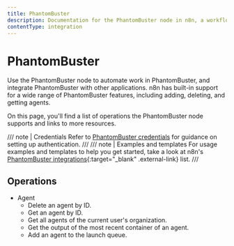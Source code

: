 ```yaml
---
title: PhantomBuster
description: Documentation for the PhantomBuster node in n8n, a workflow automation platform. Includes details of operations and configuration, and links to examples and credentials information.
contentType: integration
---
```


# PhantomBuster

Use the PhantomBuster node to automate work in PhantomBuster, and integrate PhantomBuster with other applications. n8n has built-in support for a wide range of PhantomBuster features, including adding, deleting, and getting agents. 

On this page, you'll find a list of operations the PhantomBuster node supports and links to more resources.

/// note | Credentials
Refer to [PhantomBuster credentials](/integrations/builtin/credentials/phantombuster/) for guidance on setting up authentication. 
///
/// note | Examples and templates
For usage examples and templates to help you get started, take a look at n8n's [PhantomBuster integrations](https://n8n.io/integrations/phantombuster/){:target="_blank" .external-link} list.
///
## Operations

* Agent
    * Delete an agent by ID.
    * Get an agent by ID.
    * Get all agents of the current user's organization.
    * Get the output of the most recent container of an agent.
    * Add an agent to the launch queue.



